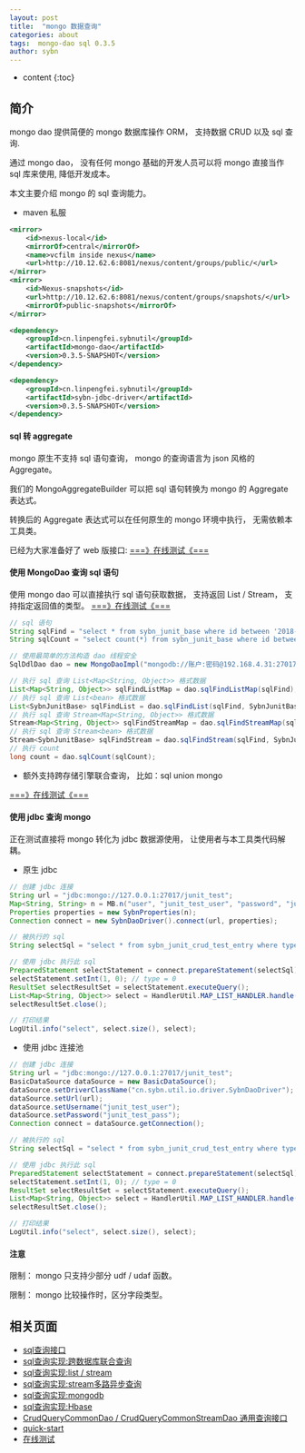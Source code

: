```yaml
---
layout: post
title:  "mongo 数据查询"
categories: about
tags:  mongo-dao sql 0.3.5
author: sybn
---
```


* content
{:toc}

## 简介

mongo dao 提供简便的 mongo 数据库操作 ORM， 支持数据 CRUD 以及 sql 查询.

通过 mongo dao， 没有任何 mongo 基础的开发人员可以将 mongo 直接当作 sql 库来使用, 降低开发成本。

本文主要介绍 mongo 的 sql 查询能力。

* maven 私服

```xml
<mirror>
    <id>nexus-local</id>
    <mirrorOf>central</mirrorOf>
    <name>vcfilm inside nexus</name>
    <url>http://10.12.62.6:8081/nexus/content/groups/public/</url>
</mirror>
<mirror>
    <id>Nexus-snapshots</id>
    <url>http://10.12.62.6:8081/nexus/content/groups/snapshots/</url>
    <mirrorOf>public-snapshots</mirrorOf>
</mirror>
```

```xml
<dependency>
    <groupId>cn.linpengfei.sybnutil</groupId>
    <artifactId>mongo-dao</artifactId>
    <version>0.3.5-SNAPSHOT</version>
</dependency>

<dependency>
    <groupId>cn.linpengfei.sybnutil</groupId>
    <artifactId>sybn-jdbc-driver</artifactId>
    <version>0.3.5-SNAPSHOT</version>
</dependency>
```




#### sql 转 aggregate

mongo 原生不支持 sql 语句查询， mongo 的查询语言为 json 风格的 Aggregate。

我们的 MongoAggregateBuilder 可以把 sql 语句转换为 mongo 的  Aggregate 表达式。

转换后的 Aggregate 表达式可以在任何原生的 mongo 环境中执行， 无需依赖本工具类。

已经为大家准备好了 web 版接口: [===》在线测试《===](http://java.linpengfei.cn:8081/dw-api-sql/aggregate.html)

#### 使用 MongoDao 查询 sql 语句

使用 mongo dao 可以直接执行 sql 语句获取数据， 支持返回  List / Stream， 支持指定返回值的类型。
[===》在线测试《===](http://java.linpengfei.cn:8081/dw-api-sql/sql_frame.html?sql=select%20*%20from%20mongo_demo_table%20limit%201%3B)

```java
// sql 语句
String sqlFind = "select * from sybn_junit_base where id between '2018-03-20' and '2018-03-21'";
String sqlCount = "select count(*) from sybn_junit_base where id between '2018-03-20' and '2018-03-21'";

// 使用最简单的方法构造 dao 线程安全
SqlDdlDao dao = new MongoDaoImpl("mongodb://账户:密码@192.168.4.31:27017,192.168.4.32:27017/test");

// 执行 sql 查询 List<Map<String, Object>> 格式数据
List<Map<String, Object>> sqlFindListMap = dao.sqlFindListMap(sqlFind);
// 执行 sql 查询 List<bean> 格式数据
List<SybnJunitBase> sqlFindList = dao.sqlFindList(sqlFind, SybnJunitBase.class);
// 执行 sql 查询 Stream<Map<String, Object>> 格式数据
Stream<Map<String, Object>> sqlFindStreamMap = dao.sqlFindStreamMap(sqlFind);
// 执行 sql 查询 Stream<bean> 格式数据
Stream<SybnJunitBase> sqlFindStream = dao.sqlFindStream(sqlFind, SybnJunitBase.class);
// 执行 count
long count = dao.sqlCount(sqlCount);
```

* 额外支持跨存储引擎联合查询， 比如：sql union mongo

[===》在线测试《===](http://java.linpengfei.cn:8081/dw-api-sql/sql_frame.html?sql=select%20*%20from%20sql_demo_table%20limit%201%20%0D%0Aunion%20%0D%0Aselect%20*%20from%20mongo_demo_table%20limit%201%3B)

#### 使用 jdbc 查询 mongo

正在测试直接将 mongo 转化为 jdbc 数据源使用， 让使用者与本工具类代码解耦。

* 原生 jdbc

```java
// 创建 jdbc 连接
String url = "jdbc:mongo://127.0.0.1:27017/junit_test";
Map<String, String> n = MB.n("user", "junit_test_user", "password", "junit_test_pass");
Properties properties = new SybnProperties(n);
Connection connect = new SybnDaoDriver().connect(url, properties);

// 被执行的 sql
String selectSql = "select * from sybn_junit_crud_test_entry where type = ? limit 1";

// 使用 jdbc 执行此 sql
PreparedStatement selectStatement = connect.prepareStatement(selectSql);
selectStatement.setInt(1, 0); // type = 0
ResultSet selectResultSet = selectStatement.executeQuery();
List<Map<String, Object>> select = HandlerUtil.MAP_LIST_HANDLER.handle(selectResultSet);
selectResultSet.close();

// 打印结果
LogUtil.info("select", select.size(), select);
```

* 使用 jdbc 连接池

```java
// 创建 jdbc 连接
String url = "jdbc:mongo://127.0.0.1:27017/junit_test";
BasicDataSource dataSource = new BasicDataSource();
dataSource.setDriverClassName("cn.sybn.util.io.driver.SybnDaoDriver");
dataSource.setUrl(url);
dataSource.setUsername("junit_test_user");
dataSource.setPassword("junit_test_pass");
Connection connect = dataSource.getConnection();

// 被执行的 sql
String selectSql = "select * from sybn_junit_crud_test_entry where type = ? limit 1";

// 使用 jdbc 执行此 sql
PreparedStatement selectStatement = connect.prepareStatement(selectSql);
selectStatement.setInt(1, 0); // type = 0
ResultSet selectResultSet = selectStatement.executeQuery();
List<Map<String, Object>> select = HandlerUtil.MAP_LIST_HANDLER.handle(selectResultSet);
selectResultSet.close();

// 打印结果
LogUtil.info("select", select.size(), select);
```

#### 注意

限制： mongo 只支持少部分 udf / udaf 函数。 

限制： mongo 比较操作时，区分字段类型。  

## 相关页面
- [sql查询接口]({{site.baseurl}}/2018/04/24/sql-ddl-dao/)
- [sql查询实现:跨数据库联合查询]({{site.baseurl}}/2018/12/20/sybn-dao-multiple-impl/)
- [sql查询实现:list / stream]({{site.baseurl}}/2018/09/13/datas-sql-ddl-engine/)
- [sql查询实现:stream多路异步查询]({{site.baseurl}}/2018/10/15/sql_ddl_dao_stream_async_impl/)
- [sql查询实现:mongodb]({{site.baseurl}}/2018/09/17/mongo-dao-by-sql/)
- [sql查询实现:Hbase]({{site.baseurl}}/2019/05/16/hbase-dao/)
- [CrudQueryCommonDao / CrudQueryCommonStreamDao 通用查询接口]({{site.baseurl}}/2018/03/28/crud-query-common-dao/)
- [quick-start]({{site.baseurl}}/2019/07/25/quick-start/)
- [在线测试]({{site.baseurl}}/2019/07/25/web-sql/)
